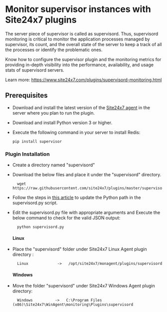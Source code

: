 # Monitor supervisor instances with Site24x7 plugins

The server piece of supervisor is called as supervisord. Thus, supervisord monitoring is critical to monitor the application processes managed by supervisor, its count, and the overall state of the server to keep a track of all the processes or identify the problematic ones.

Know how to configure the supervisor plugin and the monitoring metrics for providing in-depth visibility into the performance, availability, and usage stats of supervisord servers.

Learn more: https://www.site24x7.com/plugins/supervisord-monitoring.html

[How to install supervisor?]: <http://supervisord.org/installing.html>


## Prerequisites

- Download and install the latest version of the [Site24x7 agent](https://www.site24x7.com/app/client#/admin/inventory/add-monitor) in the server where you plan to run the plugin. 
- Download and install Python version 3 or higher.
- Execute the following command in your server to install Redis:

      pip install supervisor


### Plugin Installation  

- Create a directory named "supervisord"

- Download the below files and place it under the "supervisord" directory.

		wget https://raw.githubusercontent.com/site24x7/plugins/master/supervisord/supervisord.py

- Follow the steps in [this article](https://support.site24x7.com/portal/en/kb/articles/updating-python-path-in-a-plugin-script-for-linux-servers) to update the Python path in the supervisord.py script.

- Edit the supervisord.py file with appropriate arguments and Execute the below command to check for the valid JSON output:

		python supervisord.py
  #### Linux

- Place the "supervisord" folder under Site24x7 Linux Agent plugin directory : 

		Linux             ->   /opt/site24x7/monagent/plugins/supervisord

  #### Windows 

- Move the folder "supervisord" under Site24x7 Windows Agent plugin directory: 

		Windows          ->   C:\Program Files (x86)\Site24x7\WinAgent\monitoring\Plugins\supervisord
